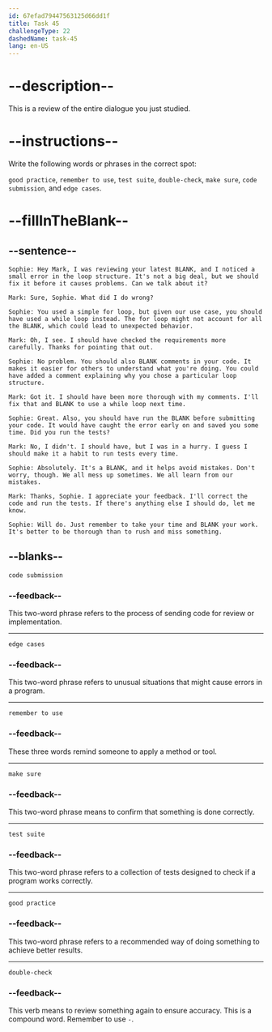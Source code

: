 ```yaml
---
id: 67efad79447563125d66dd1f
title: Task 45
challengeType: 22
dashedName: task-45
lang: en-US
---
```


<!-- REVIEW -->

# --description--

This is a review of the entire dialogue you just studied.

# --instructions--

Write the following words or phrases in the correct spot:

`good practice`, `remember to use`, `test suite`, `double-check`, `make sure`, `code submission`, and `edge cases`.

# --fillInTheBlank--

## --sentence--

`Sophie: Hey Mark, I was reviewing your latest BLANK, and I noticed a small error in the loop structure. It's not a big deal, but we should fix it before it causes problems. Can we talk about it?`

`Mark: Sure, Sophie. What did I do wrong?`

`Sophie: You used a simple for loop, but given our use case, you should have used a while loop instead. The for loop might not account for all the BLANK, which could lead to unexpected behavior.`

`Mark: Oh, I see. I should have checked the requirements more carefully. Thanks for pointing that out.`

`Sophie: No problem. You should also BLANK comments in your code. It makes it easier for others to understand what you're doing. You could have added a comment explaining why you chose a particular loop structure.`

`Mark: Got it. I should have been more thorough with my comments. I'll fix that and BLANK to use a while loop next time.`

`Sophie: Great. Also, you should have run the BLANK before submitting your code. It would have caught the error early on and saved you some time. Did you run the tests?`

`Mark: No, I didn't. I should have, but I was in a hurry. I guess I should make it a habit to run tests every time.`

`Sophie: Absolutely. It's a BLANK, and it helps avoid mistakes. Don't worry, though. We all mess up sometimes. We all learn from our mistakes.`

`Mark: Thanks, Sophie. I appreciate your feedback. I'll correct the code and run the tests. If there's anything else I should do, let me know.`

`Sophie: Will do. Just remember to take your time and BLANK your work. It's better to be thorough than to rush and miss something.`

## --blanks--

`code submission`

### --feedback--

This two-word phrase refers to the process of sending code for review or implementation.

---

`edge cases`

### --feedback--

This two-word phrase refers to unusual situations that might cause errors in a program.

---

`remember to use`

### --feedback--

These three words remind someone to apply a method or tool.

---

`make sure`

### --feedback--

This two-word phrase means to confirm that something is done correctly.

---

`test suite`

### --feedback--

This two-word phrase refers to a collection of tests designed to check if a program works correctly.

---

`good practice`

### --feedback--

This two-word phrase refers to a recommended way of doing something to achieve better results.

---

`double-check`

### --feedback--

This verb means to review something again to ensure accuracy. This is a compound word. Remember to use `-`.
